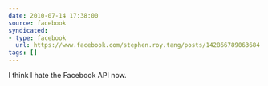 ```yaml
---
date: 2010-07-14 17:38:00
source: facebook
syndicated:
- type: facebook
  url: https://www.facebook.com/stephen.roy.tang/posts/142866789063684
tags: []
---
```


I think I hate the Facebook API now.